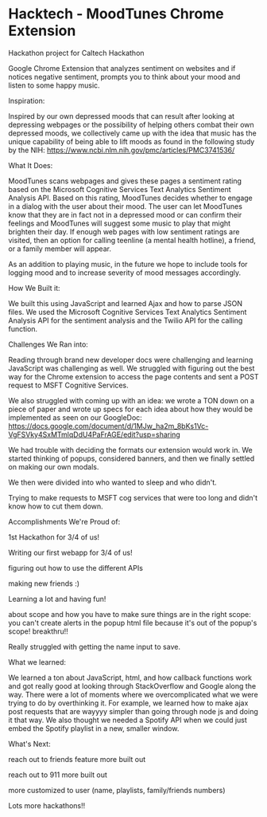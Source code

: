 # Hacktech - MoodTunes Chrome Extension
Hackathon project for Caltech Hackathon

Google Chrome Extension that analyzes sentiment on websites and if notices negative sentiment, prompts you to think about your mood and listen to some happy music.

Inspiration:

Inspired by our own depressed moods that can result after looking at depressing webpages or the possibility of helping others combat their own depressed moods, we collectively came up with the idea that music has the unique capability of being able to lift moods as found in the following study by the NIH: https://www.ncbi.nlm.nih.gov/pmc/articles/PMC3741536/

What It Does:

MoodTunes scans webpages and gives these pages a sentiment rating based on the Microsoft Cognitive Services Text Analytics Sentiment Analysis API. Based on this rating, MoodTunes decides whether to engage in a dialog with the user about their mood. The user can let MoodTunes know that they are in fact not in a depressed mood or can confirm their feelings and MoodTunes will suggest some music to play that might brighten their day. If enough web pages with low sentiment ratings are visited, then an option for calling teenline (a mental health hotline), a friend, or a family member will appear.

As an addition to playing music, in the future we hope to include tools for logging mood and to increase severity of mood messages accordingly.

How We Built it:

We built this using JavaScript and learned Ajax and how to parse JSON files. We used the Microsoft Cognitive Services Text Analytics Sentiment Analysis API for the sentiment analysis and the Twilio API for the calling function.

Challenges We Ran into:

Reading through brand new developer docs were challenging and learning JavaScript was challenging as well. We struggled with figuring out the best way for the Chrome extension to access the page contents and sent a POST request to MSFT Cognitive Services.

We also struggled with coming up with an idea: we wrote a TON down on a piece of paper and wrote up specs for each idea about how they would be implemented as seen on our GoogleDoc: https://docs.google.com/document/d/1MJw_ha2m_8bKs1Vc-VgFSVky4SxMTmlqDdU4PaFrAGE/edit?usp=sharing

We had trouble with deciding the formats our extension would work in. We started thinking of popups, considered banners, and then we finally settled on making our own modals.

We then were divided into who wanted to sleep and who didn't. 

Trying to make requests to MSFT cog services that were too long and didn't know how to cut them down.

Accomplishments We're Proud of:

1st Hackathon for 3/4 of us!

Writing our first webapp for 3/4 of us!

figuring out how to use the different APIs

making new friends :)

Learning a lot and having fun!

about scope and how you have to make sure things are in the right scope: you can't create alerts in the popup html file because it's out of the popup's scope! breakthru!!

Really struggled with getting the name input to save.

What we learned:

We learned a ton about JavaScript, html, and how callback functions work and got really good at looking through StackOverflow and Google along the way. There were a lot of moments where we overcomplicated what we were trying to do by overthinking it. For example, we learned how to make ajax post requests that are wayyyy simpler than going through node js and doing it that way. We also thought we needed a Spotify API when we could just embed the Spotify playlist in a new, smaller window. 

What's Next:

reach out to friends feature more built out

reach out to 911 more built out

more customized to user (name, playlists, family/friends numbers)

Lots more hackathons!!
